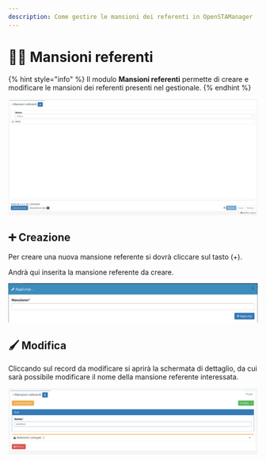 ```yaml
---
description: Come gestire le mansioni dei referenti in OpenSTAManager
---
```


# 👨‍🏭 Mansioni referenti

{% hint style="info" %}
Il modulo **Mansioni referenti** permette di creare e modificare le mansioni dei referenti presenti nel gestionale.
{% endhint %}

![](<../../../../.gitbook/assets/image (546).png>)

## ➕ Creazione

Per creare una nuova mansione referente si dovrà cliccare sul tasto (+).

Andrà qui inserita la mansione referente da creare.

![](<../../../../.gitbook/assets/image (152).png>)

## 🖌️ Modifica

Cliccando sul record da modificare si aprirà la schermata di dettaglio, da cui sarà possibile modificare il nome della mansione referente interessata.

![](<../../../../.gitbook/assets/image (636).png>)
